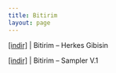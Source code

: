 ```yaml
---
title: Bitirim
layout: page
---
```


<a href="https://cloud.mail.ru/public/d99eca92c384/Bitirim%20-%20Herkes%20Gibisin" target="_blank">[indir]</a>   |   Bitirim &#8211; Herkes Gibisin

<a href="https://cloud.mail.ru/public/c2d22671ced0/Bitirim%20-%20Sampler%20Volume%201" target="_blank">[indir]</a>   |   Bitirim &#8211; Sampler V.1